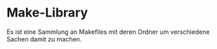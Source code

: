 # Make-Library
Es ist eine Sammlung an Makefiles mit deren Ordner um verschiedene Sachen damit zu machen.
